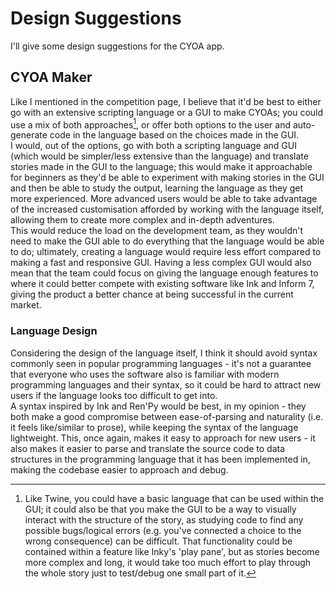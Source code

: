 # Design Suggestions
I'll give some design suggestions for the CYOA app.

## CYOA Maker
Like I mentioned in the competition page, I believe that it'd be best to either go with an extensive scripting language or a GUI to make CYOAs; you could use a mix of both approaches[^1], or offer both options to the user and auto-generate code in the language based on the choices made in the GUI.\
I would, out of the options, go with both a scripting language and GUI (which would be simpler/less extensive than the language) and translate stories made in the GUI to the language; this would make it approachable for beginners as they'd be able to experiment with making stories in the GUI and then be able to study the output, learning the language as they get more experienced. More advanced users would be able to take advantage of the increased customisation afforded by working with the language itself, allowing them to create more complex and in-depth adventures.\
This would reduce the load on the development team, as they wouldn't need to make the GUI able to do everything that the language would be able to do; ultimately, creating a language would require less effort compared to making a fast and responsive GUI. Having a less complex GUI would also mean that the team could focus on giving the language enough features to where it could better compete with existing software like Ink and Inform 7, giving the product a better chance at being successful in the current market.

### Language Design
Considering the design of the language itself, I think it should avoid syntax commonly seen in popular programming languages - it's not a guarantee that everyone who uses the software also is familiar with modern programming languages and their syntax, so it could be hard to attract new users if the language looks too difficult to get into.\
A syntax inspired by Ink and Ren'Py would be best, in my opinion - they both make a good compromise between ease-of-parsing and naturality (i.e. it feels like/similar to prose), while keeping the syntax of the language lightweight. This, once again, makes it easy to approach for new users - it also makes it easier to parse and translate the source code to data structures in the programming language that it has been implemented in, making the codebase easier to approach and debug.

[^1]: Like Twine, you could have a basic language that can be used within the GUI; it could also be that you make the GUI to be a way to visually interact with the structure of the story, as studying code to find any possible bugs/logical errors (e.g. you've connected a choice to the wrong consequence) can be difficult. That functionality could be contained within a feature like Inky's 'play pane', but as stories become more complex and long, it would take too much effort to play through the whole story just to test/debug one small part of it.
